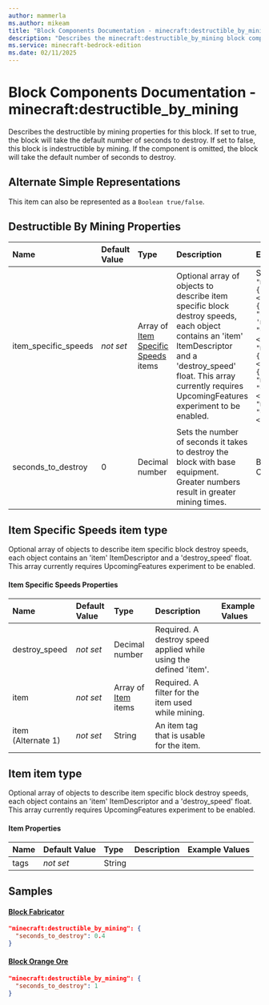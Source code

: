 ```yaml
---
author: mammerla
ms.author: mikeam
title: "Block Components Documentation - minecraft:destructible_by_mining"
description: "Describes the minecraft:destructible_by_mining block component"
ms.service: minecraft-bedrock-edition
ms.date: 02/11/2025 
---
```


# Block Components Documentation - minecraft:destructible_by_mining

Describes the destructible by mining properties for this block. If set to true, the block will take the default number of seconds to destroy. If set to false, this block is indestructible by mining. If the component is omitted, the block will take the default number of seconds to destroy.

## Alternate Simple Representations

This item can also be represented as a `Boolean true/false`.


## Destructible By Mining Properties

|Name       |Default Value |Type |Description |Example Values |
|:----------|:-------------|:----|:-----------|:------------- |
| item_specific_speeds | *not set* | Array of [Item Specific Speeds](#item-specific-speeds-item-type) items | Optional array of objects to describe item specific block destroy speeds, each object contains an 'item' ItemDescriptor and a 'destroy_speed' float. This array currently requires UpcomingFeatures experiment to be enabled. | Samples: `"{ <br> "minecraft:destructible_by_mining": { <br> "seconds_to_destroy": 10, <br> "item_specific_speeds": [ <br> { <br> "item": { "tags": "q.any_tag('minecraft:is_pickaxe', 'minecraft:is_tool') " }, <br> "destroy_speed": 5.0 <br> } <br> ] <br> } <br>}"`, `"{ <br> "minecraft:destructible_by_mining": { <br> "seconds_to_destroy": 10, <br> "item_specific_speeds": [ <br> { <br> "item": "minecraft:iron_pickaxe", <br> "destroy_speed": 5.0 <br> }, <br> { <br> "item": "minecraft:diamond_pickaxe", <br> "destroy_speed": 2.0 <br> } <br> ] <br> } <br>}"` | 
| seconds_to_destroy | 0 | Decimal number | Sets the number of seconds it takes to destroy the block with base equipment. Greater numbers result in greater mining times. | Block Fabricator: `0.4`, Block Orange Ore: `1` | 

## Item Specific Speeds item type
Optional array of objects to describe item specific block destroy speeds, each object contains an 'item' ItemDescriptor and a 'destroy_speed' float. This array currently requires UpcomingFeatures experiment to be enabled.


#### Item Specific Speeds Properties

|Name       |Default Value |Type |Description |Example Values |
|:----------|:-------------|:----|:-----------|:------------- |
| destroy_speed | *not set* | Decimal number | Required. A destroy speed applied while using the defined 'item'. |  | 
| item | *not set* | Array of [Item](#item-item-type) items | Required. A filter for the item used while mining. |  | 
| item (Alternate 1) | *not set* | String | An item tag that is usable for the item. |  | 

## Item item type
Optional array of objects to describe item specific block destroy speeds, each object contains an 'item' ItemDescriptor and a 'destroy_speed' float. This array currently requires UpcomingFeatures experiment to be enabled.


#### Item Properties

|Name       |Default Value |Type |Description |Example Values |
|:----------|:-------------|:----|:-----------|:------------- |
| tags | *not set* | String |  |  | 

## Samples

#### [Block Fabricator](https://github.com/microsoft/minecraft-samples/tree/main/casual_creator/gray_wave/behavior_packs/mikeamm_gwve/blocks/fabricator.block.json)


```json
"minecraft:destructible_by_mining": {
  "seconds_to_destroy": 0.4
}
```

#### [Block Orange Ore](https://github.com/microsoft/minecraft-samples/tree/main/custom_features/basic_orange_ore/behavior_packs/basic_orange_ore/blocks/orange_ore.block.json)


```json
"minecraft:destructible_by_mining": {
  "seconds_to_destroy": 1
}
```
